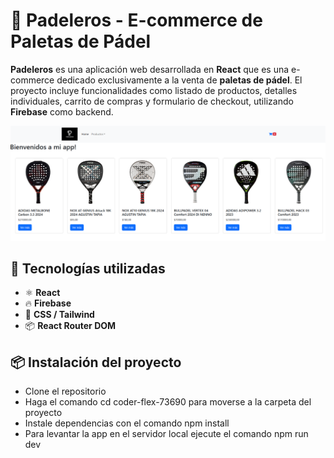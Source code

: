 # 🏓 Padeleros - E-commerce de Paletas de Pádel

**Padeleros** es una aplicación web desarrollada en **React** que es una e-commerce dedicado exclusivamente a la venta de **paletas de pádel**. El proyecto incluye funcionalidades como listado de productos, detalles individuales, carrito de compras y formulario de checkout, utilizando **Firebase** como backend.

![alt text](image.png)

## 🚀 Tecnologías utilizadas

- ⚛️ **React** 
- 🔥 **Firebase** 
- 💅 **CSS / Tailwind** 
- 📦 **React Router DOM**

## 📦 Instalación del proyecto

- Clone el repositorio
- Haga el comando cd coder-flex-73690 para moverse a la carpeta del proyecto
- Instale dependencias con el comando npm install
- Para levantar la app en el servidor local ejecute el comando npm run dev

